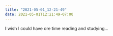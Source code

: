 ```yaml
---
title: "2021-05-01_12-21-49"
date: 2021-05-01T12:21:49-07:00
---
```


I wish I could have ore time reading and studying...
